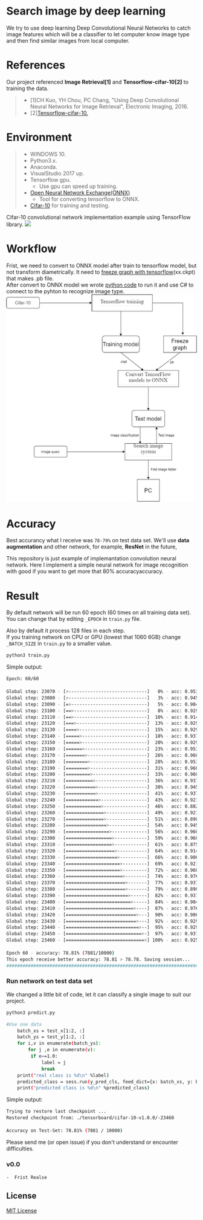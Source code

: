 # Search image by deep learning

We try to use deep learning Deep Convolutional Neural Networks to catch image features which will be a classifier to let computer know image type and then find similar images from local computer.

# References
Our project referenced **Image Retrieval[1]** and **Tensorflow-cifar-10[2]** to training the data.
>* [1]CH Kuo, YH Chou, PC Chang, "Using Deep Convolutional Neural Networks for Image Retrieval", Electronic Imaging, 2016.
>* [2][Tensorflow-cifar-10.](https://github.com/exelban/tensorflow-cifar-10)
# Environment
>* WINDOWS 10.
>* Python3.x.
>* Anaconda.
>* VisualStudio 2017 up.
>* Tensorflow gpu.
>   * Use gpu can speed up training.
>* [Open Neural Network Exchange(ONNX)](https://github.com/onnx/onnx)  
>   * Tool for converting tensorflow to ONNX.
>* [Cifar-10](https://www.cs.toronto.edu/~kriz/cifar.html) for training and testing.  

Cifar-10 convolutional network implementation example using TensorFlow library.
![](https://trello-attachments.s3.amazonaws.com/5e11b4a007fc4d333fd1819b/1063x532/7ffdae91082a8a57c9e9649ac90b9ee0/image.png)

# Workflow

Frist, we need to convert to ONNX model after train to tensorflow model, but not transform diametrically. It need to [freeze graph with tensorflow](https://github.com/onnx/tensorflow-onnx)(xx.ckpt) that makes .pb file.  
After convert to ONNX model we wrote [python code](predict_test.py) to run it and use C# to connect to the pyhton to recognize image type.
![](WorkFlow/WorkFlow.jpg)


# Accuracy 
Best accurancy what I receive was ```78-79%``` on test data set. We'll use **data augmentation** and other network, for example, **ResNet** in the future, 

This repository is just example of implemantation convolution neural network. Here I implement a simple neural network for image recognition with good if you want to get more that 80% accuracyaccuracy.


# Result
By default network will be run 60 epoch (60 times on all training data set).  
You can change that by editing ```_EPOCH``` in ```train.py``` file.

Also by default it process 128 files in each step.  
If you training network on CPU or GPU (lowest that 1060 6GB) change ```_BATCH_SIZE``` in ```train.py``` to a smaller value.


```sh
python3 train.py
```

Simple output:
```sh
Epoch: 60/60

Global step: 23070 - [>-----------------------------]   0% - acc: 0.9531 - loss: 1.5081 - 7045.4 sample/sec
Global step: 23080 - [>-----------------------------]   3% - acc: 0.9453 - loss: 1.5159 - 7147.6 sample/sec
Global step: 23090 - [=>----------------------------]   5% - acc: 0.9844 - loss: 1.4764 - 7154.6 sample/sec
Global step: 23100 - [==>---------------------------]   8% - acc: 0.9297 - loss: 1.5307 - 7104.4 sample/sec
Global step: 23110 - [==>---------------------------]  10% - acc: 0.9141 - loss: 1.5462 - 7091.4 sample/sec
Global step: 23120 - [===>--------------------------]  13% - acc: 0.9297 - loss: 1.5314 - 7162.9 sample/sec
Global step: 23130 - [====>-------------------------]  15% - acc: 0.9297 - loss: 1.5307 - 7174.8 sample/sec
Global step: 23140 - [=====>------------------------]  18% - acc: 0.9375 - loss: 1.5231 - 7140.0 sample/sec
Global step: 23150 - [=====>------------------------]  20% - acc: 0.9297 - loss: 1.5301 - 7152.8 sample/sec
Global step: 23160 - [======>-----------------------]  23% - acc: 0.9531 - loss: 1.5080 - 7112.3 sample/sec
Global step: 23170 - [=======>----------------------]  26% - acc: 0.9609 - loss: 1.5000 - 7154.0 sample/sec
Global step: 23180 - [========>---------------------]  28% - acc: 0.9531 - loss: 1.5074 - 6862.2 sample/sec
Global step: 23190 - [========>---------------------]  31% - acc: 0.9609 - loss: 1.4993 - 7134.5 sample/sec
Global step: 23200 - [=========>--------------------]  33% - acc: 0.9609 - loss: 1.4995 - 7166.0 sample/sec
Global step: 23210 - [==========>-------------------]  36% - acc: 0.9375 - loss: 1.5231 - 7116.7 sample/sec
Global step: 23220 - [===========>------------------]  38% - acc: 0.9453 - loss: 1.5153 - 7134.1 sample/sec
Global step: 23230 - [===========>------------------]  41% - acc: 0.9375 - loss: 1.5233 - 7074.5 sample/sec
Global step: 23240 - [============>-----------------]  43% - acc: 0.9219 - loss: 1.5387 - 7176.9 sample/sec
Global step: 23250 - [=============>----------------]  46% - acc: 0.8828 - loss: 1.5769 - 7144.1 sample/sec
Global step: 23260 - [==============>---------------]  49% - acc: 0.9219 - loss: 1.5383 - 7059.7 sample/sec
Global step: 23270 - [==============>---------------]  51% - acc: 0.8984 - loss: 1.5618 - 6638.6 sample/sec
Global step: 23280 - [===============>--------------]  54% - acc: 0.9453 - loss: 1.5151 - 7035.7 sample/sec
Global step: 23290 - [================>-------------]  56% - acc: 0.9609 - loss: 1.4996 - 7129.0 sample/sec
Global step: 23300 - [=================>------------]  59% - acc: 0.9609 - loss: 1.4997 - 7075.4 sample/sec
Global step: 23310 - [=================>------------]  61% - acc: 0.8750 - loss: 1.5842 - 7117.8 sample/sec
Global step: 23320 - [==================>-----------]  64% - acc: 0.9141 - loss: 1.5463 - 7157.2 sample/sec
Global step: 23330 - [===================>----------]  66% - acc: 0.9062 - loss: 1.5549 - 7169.3 sample/sec
Global step: 23340 - [====================>---------]  69% - acc: 0.9219 - loss: 1.5389 - 7164.4 sample/sec
Global step: 23350 - [====================>---------]  72% - acc: 0.9609 - loss: 1.5002 - 7135.4 sample/sec
Global step: 23360 - [=====================>--------]  74% - acc: 0.9766 - loss: 1.4842 - 7124.2 sample/sec
Global step: 23370 - [======================>-------]  77% - acc: 0.9375 - loss: 1.5231 - 7168.5 sample/sec
Global step: 23380 - [======================>-------]  79% - acc: 0.8906 - loss: 1.5695 - 7175.2 sample/sec
Global step: 23390 - [=======================>------]  82% - acc: 0.9375 - loss: 1.5225 - 7132.1 sample/sec
Global step: 23400 - [========================>-----]  84% - acc: 0.9844 - loss: 1.4768 - 7100.1 sample/sec
Global step: 23410 - [=========================>----]  87% - acc: 0.9766 - loss: 1.4840 - 7172.0 sample/sec
Global step: 23420 - [==========================>---]  90% - acc: 0.9062 - loss: 1.5542 - 7122.1 sample/sec
Global step: 23430 - [==========================>---]  92% - acc: 0.9297 - loss: 1.5313 - 7145.3 sample/sec
Global step: 23440 - [===========================>--]  95% - acc: 0.9297 - loss: 1.5301 - 7133.3 sample/sec
Global step: 23450 - [============================>-]  97% - acc: 0.9375 - loss: 1.5231 - 7135.7 sample/sec
Global step: 23460 - [=============================>] 100% - acc: 0.9250 - loss: 1.5362 - 10297.5 sample/sec

Epoch 60 - accuracy: 78.81% (7881/10000)
This epoch receive better accuracy: 78.81 > 78.78. Saving session...
###########################################################################################################
```


### Run network on test data set
We changed a little bit of code, let it can classify a single image to suit our project.
```sh
python3 predict.py
```
```sh
#Use one data
    batch_xs = test_x[1:2, :]
    batch_ys = test_y[1:2, :]
    for i,v in enumerate(batch_ys):
        for j ,e in enumerate(v):
         if e==1.0:
             label = j
             break
    print("real class is %d\n" %label)
    predicted_class = sess.run(y_pred_cls, feed_dict={x: batch_xs, y: batch_ys})
    print("predicted class is %d\n" %predicted_class)
```

Simple output:
```sh
Trying to restore last checkpoint ...
Restored checkpoint from: ./tensorboard/cifar-10-v1.0.0/-23460

Accuracy on Test-Set: 78.81% (7881 / 10000)
```

Please send me (or open issue) if you don't understand or encounter difficulties.


### v0.0
```
-  Frist Realse 
```
## License
[MIT License](https://github.com/exelban/tensorflow-cifar-10/blob/master/LICENSE)
